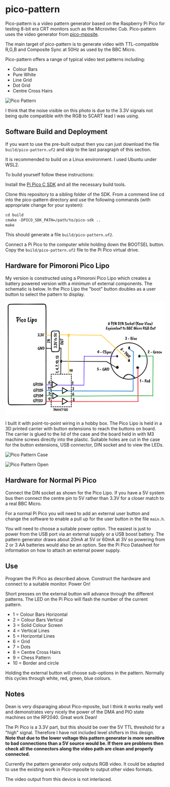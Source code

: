 # pico-pattern

Pico-pattern is a video pattern generator based on the Raspberry Pi Pico for testing 8-bit era CRT monitors such as the Microvitec Cub. Pico-pattern uses the video generator from [pico-mposite](https://github.com/breakintoprogram/pico-mposite).

The main target of pico-pattern is to generate video with TTL-compatible R,G,B and Composite Sync at 50Hz as used by the BBC Micro.

Pico-pattern offers a range of typical video test patterns including:

- Colour Bars
- Pure White
- Line Grid
- Dot Grid
- Centre Cross Hairs

![Pico Pattern](photos/img1.jpg)

I think that the noise visible on this photo is due to the 3.3V signals not being quite compatible with the RGB to SCART lead I was using.

## Software Build and Deployment

If you want to use the pre-built output then you can just download the file `build/pico-pattern.uf2` and skip to the last paragraph of this section. 

It is recommended to build on a Linux environment. I used Ubuntu under WSL2.

To build yourself follow these instructions:

Install the [Pi Pico C SDK](https://github.com/raspberrypi/pico-sdk) and all the necessary build tools.

Clone this repository to a sibling folder of the SDK. From a commend line cd into the pico-pattern directory and use the following commands (with appropriate change for your system):

```
cd build
cmake -DPICO_SDK_PATH=/path/to/pico-sdk ..
make
```

This should generate a file `build/pico-pattern.uf2`. 


Connect a Pi Pico to the computer while holding down the BOOTSEL button. Copy the `build/pico-pattern.uf2` file to the Pi Pico virtual drive.

## Hardware for Pimoroni Pico Lipo

My version is constructed using a Pimoroni Pico Lipo which creates a battery powered version with a minimum of external components. The schematic is below. In the Pico Lipo the "boot" button doubles as a user button to select the pattern to display.

![Pico Lipo Schematic](schematic.png)

I built it with point-to-point wiring in a hobby box. The Pico Lipo is held in a 3D printed carrier with button extensions to reach the buttons on board. The carrier is glued to the lid of the case and the board held in with M3 machine screws directly into the plastic. Suitable holes are cut in the case for the button extensions, USB connector, DIN socket and to view the LEDs. 

![Pico Pattern Case](photos/img2.jpg)

![Pico Pattern Open](photos/img3.jpg)


## Hardware for Normal Pi Pico

Connect the DIN socket as shown for the Pico Lipo. If you have a 5V system bus then connect the centre pin to 5V rather than 3.3V for a closer match to a real BBC Micro.

For a normal Pi Pico you will need to add an external user button and change the software to enable a pull up for the user button in the file `main.h`.

You will need to choose a suitable power option. The easiest is just to power from the USB port via an external supply or a USB boost battery. The pattern generator draws about 20mA at 5V or 60mA at 3V so powering from 2 or 3 AA batteries would also be an option. See the Pi Pico Datasheet for information on how to attach an external power supply.


## Use 

Program the Pi Pico as described above. Construct the hardware and connect to a suitable monitor. Power On!

Short presses on the external button will advance through the different patterns. The LED on the Pi Pico will flash the number of the current pattern.

- 1 = Colour Bars Horizontal
- 2 = Colour Bars Vertical
- 3 = Solid Colour Screen
- 4 = Vertical Lines
- 5 = Horizontal Lines
- 6 = Grid
- 7 = Dots
- 8 = Centre Cross Hairs
- 9 = Chess Pattern
- 10 = Border and circle

Holding the external button will choose sub-options in the pattern. Normally this cycles through white, red, green, blue colours.


## Notes

Dean is very disparaging about Pico-mposite, but I think it works really well and demonstrates very nicely the power of the DMA and PIO state machines on the RP2040. Great work Dean! 

The Pi Pico is a 3.3V part, but this should be over the 5V TTL threshold for a "high" signal. Therefore I have not included level shifters in this design. **Note that due to the lower voltage this pattern generator is more sensitive to bad connections than a 5V source would be. If there are problems then check all the connectors along the video path are clean and properly connected.**

Currently the pattern generator only outputs RGB video. It could be adapted to use the existing work in Pico-mposite to output other video formats.

The video output from this device is not interlaced.
